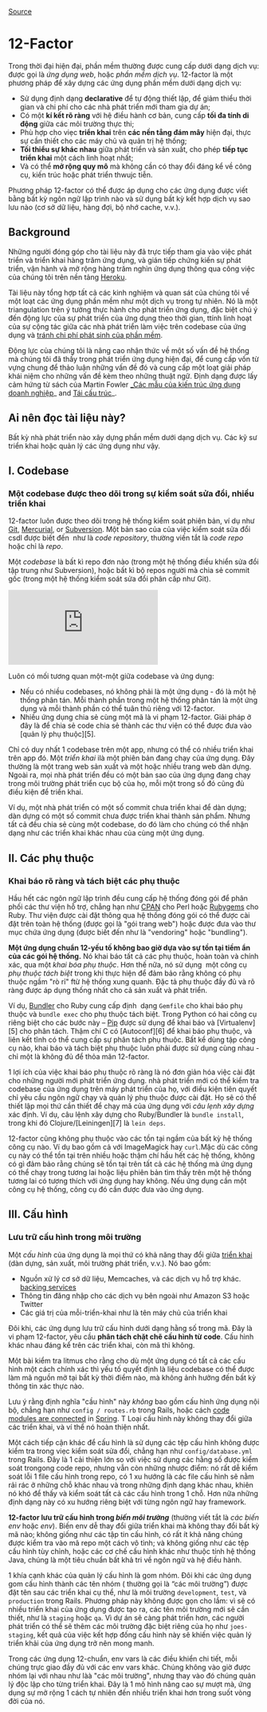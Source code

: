 
[Source](https://12factor.net/ "Permalink to The Twelve-Factor App")

# 12-Factor

Trong thời đại hiện đại, phần mềm thường được cung cấp dưới dạng dịch vụ: được gọi là _ứng dụng web_, hoặc _phần mềm dịch vụ_. 12-factor là một phương pháp để xây dựng các ứng dụng phần mềm dưới dạng dịch vụ:

* Sử dụng định dạng **declarative** để tự động thiết lập, để giảm thiểu thời gian và chi phí cho các nhà phát triển mới tham gia dự án;
* Có một **kí kết rõ ràng** với hệ điều hành cơ bản, cung cấp **tối đa tính di động** giữa các môi trường thực thi;
* Phù hợp cho viẹc **triển khai** trên **các nền tẳng đám mây** hiện đại, thực sự cần thiết cho các máy chủ và quản trị hệ thống;
* **Tối thiểu sự khác nhau** giữa phát triển và sản xuất, cho phép **tiếp tục triển khai** một cách linh hoạt nhất;
* Và có thể **mở rộng quy mô** mà không cần có thay đổi đáng kể về công cụ, kiến trúc hoặc phát triển thwujc tiễn.

Phương pháp 12-factor có thể được áp dụng cho các ứng dụng được viết bằng bất kỳ ngôn ngữ lập trình nào và sử dụng bất kỳ kết hợp dịch vụ sao lưu nào (cơ sở dữ liệu, hàng đợi, bộ nhớ cache, v.v.).

## Background

Những người đóng góp cho tài liệu này đã trực tiếp tham gia vào việc phát triển và triển khai hàng trăm ứng dụng, và gián tiếp chứng kiến sự phát triển, vận hành và mở rộng hàng trăm nghìn ứng dụng thông qua công việc của chúng tôi trên nền tảng [Heroku][1].

Tài liệu này tổng hợp tất cả các kinh nghiệm và quan sát của chúng tôi về một loạt các ứng dụng phần mềm như một dịch vụ trong tự nhiên. Nó là một triangulation trên ý tưởng thực hành cho phát triển ứng dụng, đặc biệt chú ý đến động lực của sự phát triển của ứng dụng theo thời gian, ttính linh hoạt của sự cộng tác giữa các nhà phát triển làm việc trên codebase của ứng dụng và [tránh chi phí phát sinh của phần mềm][2].

Động lực của chúng tôi là nâng cao nhận thức về một số vấn đề hệ thống mà chúng tôi đã thấy trong phát triển ứng dụng hiện đại, để cung cấp vốn từ vựng chung để thảo luận những vấn đề đó và cung cấp một loạt giải pháp khái niệm cho những vấn đề kèm theo những thuật ngữ. Định dạng được lấy cảm hứng từ sách của Martin Fowler [_Các mẫu của kiến trúc ứng dụng doanh nghiệp][3]_ and [Tái cấu trúc][4]_.

## Ai nên đọc tài liệu này?
Bất kỳ nhà phát triển nào xây dựng phần mềm dưới dạng dịch vụ. Các kỹ sư triển khai hoặc quản lý các ứng dụng như vậy.

## I. Codebase

### Một codebase được theo dõi trong sự kiểm soát sửa đổi, nhiều triển khai

12-factor luôn được theo dõi trong hệ thống kiểm soát phiên bản, ví dụ như [Git][1], [Mercurial][2], or [Subversion][3]. Một bản sao của của việc kiểm soát sửa đổi csdl được biết đến  như là _code repository_, thường viến tắt là _code repo_ hoặc chỉ là _repo_.

Một _codebase_ là bất kì repo đơn nào (trong một hệ thống điều khiển sửa đổi tập trung như Subversion), hoặc bất kì bộ repos người mà chia sẻ commit gốc (trong một hệ thống kiểm soát sửa đổi phân cấp như Git).

![Một codebase map tới nhiều triển khai][4]

Luôn có mối tương quan một-một giữa codebase và ứng dụng:

* Nếu có nhiều codebases, nó không phải là một ứng dụng - đó là một hệ thống phân tán. Mỗi thành phần trong một hệ thống phân tán là một ứng dụng và mỗi thành phần có thể tuân thủ riêng với 12-factor.
* Nhiều ứng dụng chia sẻ cùng một mã là vi phạm 12-factor. Giải pháp ở đây là để chia sẻ code chia sẻ thành các thư viện có thể được đưa vào [quản lý phụ thuộc][5].

Chỉ có duy nhất 1 codebase trên một app, nhưng có thể có nhiều triển khai trên app đó. Một _triển khai_ ilà một phiên bản đang chạy của ứng dụng. Đây thường là một trang web sản xuất và một hoặc nhiều trang web dàn dựng. Ngoài ra, mọi nhà phát triển đều có một bản sao của ứng dụng đang chạy trong môi trường phát triển cục bộ của họ, mỗi một trong số đó cũng đủ điều kiện để triển khai.

Ví dụ, một nhà phát triển có một số commit chưa triển khai để dàn dựng; dàn dựng có một số commit chưa được triển khai thành sản phẩm. Nhưng tất cả đều chia sẻ cùng một codebase, do đó làm cho chúng có thể nhận dạng như các triển khai khác nhau của cùng một ứng dụng.

## II. Các phụ thuộc

### Khai báo rõ ràng và tách biệt các phụ thuộc

Hầu hết các ngôn ngữ lập trình đều cung cấp hệ thống đóng gói để phân phối các thư viện hỗ trợ, chẳng hạn như [CPAN][1] cho Perl hoặc [Rubygems][2] cho Ruby. Thư viện được cài đặt thông qua hệ thống đóng gói có thể được cài đặt trên toàn hệ thống (được gọi là "gói trang web") hoặc được đưa vào thư mục chứa ứng dụng (được biết đến như là  "vendoring" hoặc "bundling").

**Một ứng dụng chuẩn 12-yếu tố không bao giờ dựa vào sự tồn tại tiềm ẩn của các gói hệ thống.** Nó khai báo tất cả các phụ thuộc, hoàn toàn và chính xác, qua một _khai bóa phụ thuộc_. Hơn thế nữa, nó sử dụng  một  công cụ _phụ thuộc tách biệt_ trong khi thực hiện để đảm bảo rằng không có phụ thuộc ngầm "rò rỉ" ftừ hệ thống xung quanh. Đặc tả phụ thuộc đầy đủ và rõ ràng được áp dụng thống nhất cho cả sản xuất và phát triển.

Ví dụ, [Bundler][3] cho Ruby cung cấp định  dạng `Gemfile` cho khai báo phụ thuộc và `bundle exec` cho phụ thuộc tách biệt. Trong Python có hai công cụ riêng biệt cho các bước này – [Pip][4] được sử dụng để khai báo và [Virtualenv][5] cho phân tách. Thậm chí C có [Autoconf][6] để khai báo phụ thuộc, và liên kết tĩnh có thể cung cấp sự phân tách phụ thuộc. Bất kể dùng tập công cụ nào, khai báo và tách biệt phụ thuộc luôn phải được sử dụng cùng nhau - chỉ một là không đủ để thỏa mãn 12-factor.

1 lợi ích của việc khai báo phụ thuộc rõ ràng là nó đơn giản hóa việc cài đặt cho những người mới phát triển ứng dụng. nhà phát triển mới có thể kiểm tra codebase của ứng dụng trên máy phát triển của họ, với điều kiện tiên quyết chỉ yêu cầu ngôn ngữ chạy và quản lý phụ thuộc được cài đặt. Họ sẽ có thể thiết lập mọi thứ cần thiết để chạy mã của ứng dụng với _câu lẹnh xây dựng_ xác định. Ví dụ, câu lệnh xây dựng cho Ruby/Bundler là `bundle install`, trong khi đó Clojure/[Leiningen][7] là `lein deps`.

12-factor  cũng không phụ thuộc vào các tồn tại ngầm của bất kỳ hệ thống công cụ nào. Ví dụ bao gồm cả với ImageMagick hay `curl`.Mặc dù các công cụ này có thể tồn tại trên nhiều hoặc thậm chí hầu hết các hệ thống, không có gì đảm bảo rằng chúng sẽ tồn tại trên tất cả các hệ thống mà ứng dụng có thể chạy trong tương lai hoặc liệu phiên bản tìm thấy trên một hệ thống tương lai có tương thích với ứng dụng hay không. Nếu ứng dụng cần một công cụ hệ thống, công cụ đó cần được đưa vào ứng dụng.

## III. Cấu hình

### Lưu trữ cấu hình trong môi trường

Một _cấu hình_ của ứng dụng là mọi thứ có khả năng thay đổi giữa [triển khai][1] (dàn dựng, sản xuất, môi trường phát triển, v.v.). Nó bao gồm:

* Nguồn xử lý cơ sở dữ liệu, Memcaches, và các dịch vụ hỗ trợ khác. [backing services][2]
* Thông tin đăng nhập cho các dịch vụ bên ngoài như Amazon S3 hoặc Twitter
* Các giá trị của mỗi-triển-khai như là tên máy chủ của triển khai

Đôi khi, các ứng dụng lưu trữ cấu hình dưới dạng hằng số trong mã. Đây là vi phạm 12-factor, yêu cầu **phân tách chặt chẽ cấu hình từ code**. Cấu hình khác nhau đáng kể trên các triển khai, còn mã thì không.

Một bài kiểm tra litmus cho rằng cho dù một ứng dụng có tất cả các cấu hình một cách chính xác thì yếu tố  quyết định là liệu codebase có thể được làm mã nguồn mở tại bất kỳ thời điểm nào, mà không ảnh hưởng đến bất kỳ thông tin xác thực nào.

Lưu ý rằng định nghĩa "cầu hình" này *không* bao gồm cấu hình ứng dụng nội bộ, chẳng hạn như `config / routes.rb` trong Rails, hoặc cách [code modules are connected][3] in [Spring][4]. T Loại cấu hình này không thay đổi giữa các triển khai, và ví thể nó hoàn thiện nhất.

Một cách tiếp cận khác để cấu hình là sử dụng các tệp cấu hình không được kiểm tra trong viẹc kiểm soát sửa đổi, chẳng hạn như `config/database.yml` trong Rails. Đây là 1 cải thiện lớn so với việc sử dụng các hằng số được kiểm soát trongong code repo, nhưng vẫn còn những nhược điểm: nó rất dễ kiểm soát lỗi 1 file cấu hình trong repo, có 1 xu hướng là các file cấu hình sẽ nằm rải rác ở những chỗ khác nhau và trong những định dạng khác nhau, khiên nó khó để thấy và kiểm soát tất cả các cấu hình trong 1 chỗ. Hơn nữa những định dạng này có xu hướng riêng biệt với từng ngôn ngữ hay framework.

**12-factor lưu trữ cấu hình trong _biến môi trường_** (thường viết tắt là _các biến env_ hoặc _env_). Biến env dễ thay đổi giữa triển khai mà không thay đổi bất kỳ mã nào; không giống như các tập tin cấu hình, có rất ít khả năng chúng được kiểm tra vào mã repo một cách vô tình; và không giống như các tệp cấu hình tùy chỉnh, hoặc các cơ chế cấu hình khác như thuộc tính hệ thống Java, chúng là một tiêu chuẩn bất khả tri về ngôn ngữ và hệ điều hành.

1 khía cạnh khác của quản lý cấu hình là gom nhóm. Đôi khi các ứng dụng gom cấu hình thành các tên nhóm ( thường gọi là “các môi trường”) được đặt tên sau các triển khai cụ thể, như là môi trường `development`, `test`, và `production` trong Rails. Phương pháp này không được gọn cho lắm: vì sẽ có nhiều triển khai của ứng dụng được tạo ra, các tên môi trường mới sẽ cần thiết, như là `staging` hoặc `qa`. Vì dự án sẽ càng phát triển hơn, các người phát triển có thể sẽ thêm các môi trường đặc biệt riêng của họ như `joes-staging`, kết quả của việc kết hợp đống cấu hình này sẽ khiến việc quản lý triển khải của ứng dụng trở nên mong manh.

Trong các ứng dụng 12-chuẩn, env vars là các điều khiển chi tiết, mỗi chúng trực giao đầy đủ với các env vars khác. Chúng không vào giờ được nhóm lại với nhau như làà "các môi trường", nhưng thay vào đó chúng quản lý độc lập cho từng triển khai. Đây là 1 mô hình nâng cao sự mượt mà, ứng dụng sự mở rộng 1 cách tự nhiên đến nhiều triển khai hơn trong suốt vòng đời của nó.

[1]: http://www.heroku.com/
[2]: http://blog.heroku.com/archives/2011/6/28/the_new_heroku_4_erosion_resistance_explicit_contracts/
[3]: https://books.google.com/books/about/Patterns_of_enterprise_application_archi.html?id=FyWZt5DdvFkC
[4]: https://books.google.com/books/about/Refactoring.html?id=1MsETFPD3I0C

  
